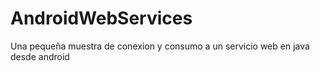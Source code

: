 # AndroidWebServices
Una pequeña muestra de conexion y consumo a un servicio web en java desde android
